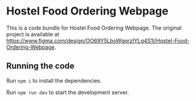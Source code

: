 
  # Hostel Food Ordering Webpage

  This is a code bundle for Hostel Food Ordering Webpage. The original project is available at https://www.figma.com/design/OO69Y5LboWgqrzIYLg4S1l/Hostel-Food-Ordering-Webpage.

  ## Running the code

  Run `npm i` to install the dependencies.

  Run `npm run dev` to start the development server.
  